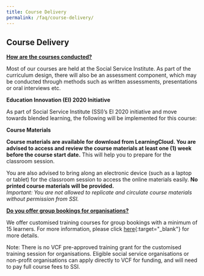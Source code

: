 ```yaml
---
title: Course Delivery
permalink: /faq/course-delivery/
---
```


## Course Delivery

**<u>How are the courses conducted?</u>**  
  
Most of our courses are held at the Social Service Institute. As part of the curriculum design, there will also be an assessment component, which may be conducted through methods such as written assessments, presentations or oral interviews etc.  
  
**Education Innovation (EI) 2020 Initiative**  
  
As part of Social Service Institute (SSI)’s EI 2020 initiative and move towards blended learning, the following will be implemented for this course:  
  
**Course Materials**  
  
**Course materials are available for download from LearningCloud. You are advised to access and review the course materials at least one (1) week before the course start date.**  This will help you to prepare for the classroom session.  
  
You are also advised to bring along an electronic device (such as a laptop or tablet) for the classroom session to access the online materials easily.  **No printed course materials will be provided.**  
_Important: You are not allowed to replicate and circulate course materials without permission from SSI._  
  
  
**<u>Do you offer group bookings for organisations?</u>**  
  
We offer customised training courses for group bookings with a minimum of 15 learners. For more information, please click  [here](https://www.ssi.sg/Training/Group-Booking){:target="_blank"}  for more details.  
  
Note: There is no VCF pre-approved training grant for the customised training session for organisations. Eligible social service organisations or non-profit organisations can apply directly to VCF for funding, and will need to pay full course fees to SSI.
